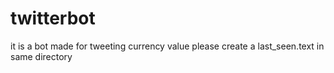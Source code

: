 # twitterbot
it is a bot made for tweeting currency value
please create a last_seen.text in same directory
